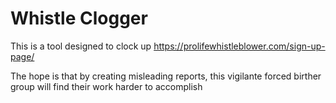 # Whistle Clogger

This is a tool designed to clock up https://prolifewhistleblower.com/sign-up-page/

The hope is that by creating misleading reports, this vigilante forced birther group will find their work harder to accomplish
